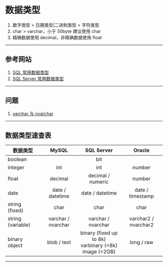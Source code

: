 # 数据类型
1. 数字类型 > 日期类型|二进制类型 > 字符类型
2. char > varchar，小于 50byte 建议使用 char
3. 精确数据使用 decimal，非精确数据使用 float
---
## 参考网站
1. [SQL 常用数据类型](https://blog.csdn.net/lz199719/article/details/79803161)
2. [SQL Server 常用数据类型](https://www.cnblogs.com/mcgrady/p/3840812.html)
---
## 问题
1. [varchar 与 nvarchar](https://www.cnblogs.com/Jashinck/p/8384388.html)
---
## 数据类型速查表
|数据类型|MySQL|SQL Server|Oracle|
|-------|:---:|:--------:|:----:|
|boolean||bit||
|integer|int|int|number|
|float|decimal|decimal / numeric|number|
|date|date / datetime|date / datetime|date / timestamp|
|string (fixed)|char|char|char|
|string (variable)|varchar / nvarchar|varchar / nvarchar|varchar2 / nvarchar2|
|binary object|blob / text|binary (fixed up to 8k) <br> varbinary (<8k) <br> image (<2GB)|long / raw|
---